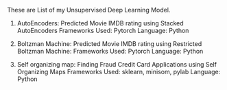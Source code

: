These are List of my Unsupervised Deep Learning Model.

1. AutoEncoders:
    Predicted Movie IMDB rating using Stacked AutoEncoders
    Frameworks Used: Pytorch
    Language: Python
  
2. Boltzman Machine:
    Predicted Movie IMDB rating using Restricted Boltzman Machine:
    Frameworks Used: Pytorch
    Language: Python

3. Self organizing map:
    Finding Fraud Credit Card Applications using Self Organizing Maps
    Frameworks Used: sklearn, minisom, pylab
    Language: Python
